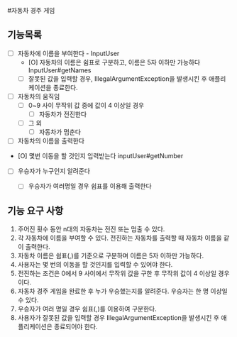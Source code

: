 #자동차 경주 게임

## 기능목록
- [ ] 자동차에 이름을 부여한다 - InputUser
  - [O] 자동차의 이름은 쉼표로 구분하고, 이름은 5자 이하만 가능하다 InputUser#getNames
  - [ ] 잘못된 값을 입력할 경우, IllegalArgumentException을 발생시킨 후 애플리케이션을 종료한다.
- [ ] 자동차의 움직임
  - [ ] 0~9 사이 무작위 값 중에 값이 4 이상일 경우
      - [ ] 자동차가 전진한다
  - [ ] 그 외
      - [ ] 자동차가 멈춘다
- [ ] 자동차의 이름을 출력한다 
- [O] 몇번 이동을 할 것인지 입력받는다 inputUser#getNumber
- [ ] 우승자가 누구인지 알려준다
  - [ ] 우승자가 여러명일 경우 쉼표를 이용해 출력한다





## 기능  요구 사항
1. 주어진 횟수 동안 n대의 자동차는 전진 또는 멈출 수 있다.
2. 각 자동차에 이름을 부여할 수 있다. 전진하는 자동차를 출력할 때 자동차 이름을 같이 출력한다.
3. 자동차 이름은 쉼표(,)를 기준으로 구분하며 이름은 5자 이하만 가능하다.
4. 사용자는 몇 번의 이동을 할 것인지를 입력할 수 있어야 한다.
5. 전진하는 조건은 0에서 9 사이에서 무작위 값을 구한 후 무작위 값이 4 이상일 경우이다.
6. 자동차 경주 게임을 완료한 후 누가 우승했는지를 알려준다. 우승자는 한 명 이상일 수 있다.
7. 우승자가 여러 명일 경우 쉼표(,)를 이용하여 구분한다.
8. 사용자가 잘못된 값을 입력할 경우 IllegalArgumentException을 발생시킨 후 애플리케이션은 종료되어야 한다.